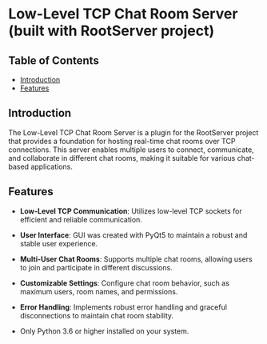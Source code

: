 # Low-Level TCP Chat Room Server (built with RootServer project)

## Table of Contents
- [Introduction](#introduction)
- [Features](#features)

## Introduction

The Low-Level TCP Chat Room Server is a plugin for the RootServer project that provides a foundation for hosting real-time chat rooms over TCP connections. This server enables multiple users to connect, communicate, and collaborate in different chat rooms, making it suitable for various chat-based applications.

## Features

- **Low-Level TCP Communication**: Utilizes low-level TCP sockets for efficient and reliable communication.

- **User Interface**: GUI was created with PyQt5 to maintain a robust and stable user experience.

- **Multi-User Chat Rooms**: Supports multiple chat rooms, allowing users to join and participate in different discussions.

- **Customizable Settings**: Configure chat room behavior, such as maximum users, room names, and permissions.

- **Error Handling**: Implements robust error handling and graceful disconnections to maintain chat room stability.

- Only Python 3.6 or higher installed on your system.
